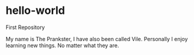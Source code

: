 # hello-world
First Repository

My name is The Prankster, 
I have also been called Vile. Personally I enjoy learning new things.
No matter what they are.
